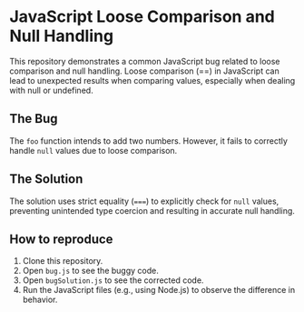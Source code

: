 # JavaScript Loose Comparison and Null Handling

This repository demonstrates a common JavaScript bug related to loose comparison and null handling. Loose comparison (==) in JavaScript can lead to unexpected results when comparing values, especially when dealing with null or undefined.

## The Bug
The `foo` function intends to add two numbers. However, it fails to correctly handle `null` values due to loose comparison.

## The Solution
The solution uses strict equality (`===`) to explicitly check for `null` values, preventing unintended type coercion and resulting in accurate null handling.

## How to reproduce
1. Clone this repository.
2. Open `bug.js` to see the buggy code.
3. Open `bugSolution.js` to see the corrected code. 
4. Run the JavaScript files (e.g., using Node.js) to observe the difference in behavior.